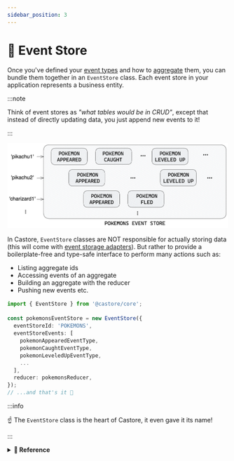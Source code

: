 ```yaml
---
sidebar_position: 3
---
```


# 📙 Event Store

Once you've defined your [event types](./1-events.md) and how to [aggregate](./2-aggregates-reducers.md) them, you can bundle them together in an `EventStore` class. Each event store in your application represents a business entity.

:::note

Think of event stores as _"what tables would be in CRUD"_, except that instead of directly updating data, you just append new events to it!

:::

![Event Store](../../assets/docSchemas/eventStore.png)

In Castore, `EventStore` classes are NOT responsible for actually storing data (this will come with [event storage adapters](./4-fetching-events.md)). But rather to provide a boilerplate-free and type-safe interface to perform many actions such as:

- Listing aggregate ids
- Accessing events of an aggregate
- Building an aggregate with the reducer
- Pushing new events etc.

```ts
import { EventStore } from '@castore/core';

const pokemonsEventStore = new EventStore({
  eventStoreId: 'POKEMONS',
  eventStoreEvents: [
    pokemonAppearedEventType,
    pokemonCaughtEventType,
    pokemonLeveledUpEventType,
    ...
  ],
  reducer: pokemonsReducer,
});
// ...and that's it 🥳
```

:::info

☝️ The `EventStore` class is the heart of Castore, it even gave it its name!

:::

<details>
<summary>
  <b>🔧 Reference</b>
</summary>

**Constructor:**

- <code>eventStoreId <i>(string)</i></code>: A string identifying the event store
- <code>eventStoreEvents <i>(EventType[])</i></code>: The list of event types in the event store
- <code>reduce <i>(EventType[])</i></code>: A <a href="../aggregates-reducers">reducer function</a> that can be applied to the store event types
- <code>onEventPushed <i>(?(pushEventResponse: PushEventResponse) => Promise&lt;void&gt;)</i></code>: To run a callback after events are pushed (input is exactly the return value of the <code>pushEvent</code> method)
- <code>eventStorageAdapter <i>(?EventStorageAdapter)</i></code>: See <a href="../fetching-events">fetching events</a>

> ☝️ The return type of the `reducer` is used to infer the `Aggregate` type of the `EventStore`, so it is important to type it explicitely.

---

**Properties:**

- <code>eventStoreId <i>(string)</i></code>

```ts
const pokemonsEventStoreId = pokemonsEventStore.eventStoreId;
// => 'POKEMONS'
```

- <code>eventStoreEvents <i>(EventType[])</i></code>

```ts
const pokemonsEventStoreEvents = pokemonsEventStore.eventStoreEvents;
// => [pokemonAppearedEventType, pokemonCaughtEventType...]
```

- <code>reduce <i>((Aggregate, EventType) => Aggregate)</i></code>

```ts
const reducer = pokemonsEventStore.reduce;
// => pokemonsReducer
```

- <code>onEventPushed <i>(?(pushEventResponse: PushEventResponse) => Promise&lt;void&gt;)</i></code>: Callback to run after events are pushed

```ts
const onEventPushed = pokemonsEventStore.onEventPushed;
// => undefined (we did not provide one in this example)
```

- <code>eventStorageAdapter <i>(?EventStorageAdapter)</i></code>: See <a href="../fetching-events">fetching events</a>

```ts
const eventStorageAdapter = pokemonsEventStore.eventStorageAdapter;
// => undefined (we did not provide one in this example)
```

> ☝️ The `eventStorageAdapter` is not read-only so you do not have to provide it right away.

---

**Sync Methods:**

- <code>getEventStorageAdapter <i>(() => EventStorageAdapter)</i></code>: Returns the event store event storage adapter if it exists. Throws an <code>UndefinedEventStorageAdapterError</code> if it doesn't.

```ts
import { UndefinedEventStorageAdapterError } from '@castore/core';

expect(() => pokemonsEventStore.getEventStorageAdapter()).toThrow(
  new UndefinedEventStorageAdapterError({ eventStoreId: 'POKEMONS' }),
);
// => true
```

- <code>buildAggregate <i>((eventDetails: EventDetail[], initialAggregate?: Aggregate) => Aggregate | undefined)</i></code>: Applies the event store reducer to a serie of events.

```ts
const myPikachuAggregate = pokemonsEventStore.buildAggregate(myPikachuEvents);
```

- <code>groupEvent <i>((eventDetail: EventDetail, opt?: OptionsObj) => GroupedEvent)</i></code>: See <a href="../joining-data">joining data</a>.

---

**Async Methods:**

The following methods interact with the data layer of your event store through its [`EventStorageAdapter`](./4-fetching-events.md). They will throw an `UndefinedEventStorageAdapterError` if you did not provide one.

- <code>getEvents <i>((aggregateId: string, opt?: OptionsObj) => Promise&lt;ResponseObj&gt;)</i></code>: Retrieves the events of an aggregate, ordered by <code>version</code>. Returns an empty array if no event is found for this <code>aggregateId</code>.

  `OptionsObj` contains the following properties:

  - <code>minVersion <i>(?number)</i></code>: To retrieve events above a certain version
  - <code>maxVersion <i>(?number)</i></code>: To retrieve events below a certain version
  - <code>limit <i>(?number)</i></code>: Maximum number of events to retrieve
  - <code>reverse <i>(?boolean = false)</i></code>: To retrieve events in reverse order (does not require to swap <code>minVersion</code> and <code>maxVersion</code>)

  `ResponseObj` contains the following properties:

  - <code>events <i>(EventDetail[])</i></code>: The aggregate events (possibly empty)

```ts
const { events: allEvents } = await pokemonsEventStore.getEvents(myPikachuId);
// => typed as PokemonEventDetail[] 🙌

// 👇 Retrieve a range of events
const { events: rangedEvents } = await pokemonsEventStore.getEvents(
  myPikachuId,
  {
    minVersion: 2,
    maxVersion: 5,
  },
);

// 👇 Retrieve the last event of the aggregate
const { events: onlyLastEvent } = await pokemonsEventStore.getEvents(
  myPikachuId,
  {
    reverse: true,
    limit: 1,
  },
);
```

- <code>getAggregate <i>((aggregateId: string, opt?: OptionsObj) => Promise&lt;ResponseObj&gt;)</i></code>: Retrieves the events of an aggregate and build it.

  `OptionsObj` contains the following properties:

  - <code>maxVersion <i>(?number)</i></code>: To retrieve aggregate below a certain version

  `ResponseObj` contains the following properties:

  - <code>aggregate <i>(?Aggregate)</i></code>: The aggregate (possibly <code>undefined</code>)
  - <code>events <i>(EventDetail[])</i></code>: The aggregate events (possibly empty)
  - <code>lastEvent <i>(?EventDetail)</i></code>: The last event (possibly <code>undefined</code>)

```ts
const { aggregate: myPikachu } = await pokemonsEventStore.getAggregate(
  myPikachuId,
);
// => typed as PokemonAggregate | undefined 🙌

// 👇 Retrieve an aggregate below a certain version
const { aggregate: pikachuBelowVersion5 } =
  await pokemonsEventStore.getAggregate(myPikachuId, { maxVersion: 5 });

// 👇 Returns the events if you need them
const { aggregate, events } = await pokemonsEventStore.getAggregate(
  myPikachuId,
);
```

- <code>getExistingAggregate <i>((aggregateId: string, opt?: OptionsObj) => Promise&lt;ResponseObj&gt;)</i></code>: Same as <code>getAggregate</code> method, but ensures that the aggregate exists. Throws an <code>AggregateNotFoundError</code> if no event is found for this <code>aggregateId</code>.

```ts
import { AggregateNotFoundError } from '@castore/core';

expect(async () =>
  pokemonsEventStore.getExistingAggregate(unexistingId),
).resolves.toThrow(
  new AggregateNotFoundError({
    eventStoreId: 'POKEMONS',
    aggregateId: unexistingId,
  }),
);
// true

const { aggregate } = await pokemonsEventStore.getExistingAggregate(
  aggregateId,
);
// => 'aggregate' and 'lastEvent' are always defined 🙌
```

- <code>pushEvent <i>((eventDetail: EventDetail, opt?: OptionsObj) => Promise&lt;ResponseObj&gt;)</i></code>: Pushes a new event to the event store. The <code>timestamp</code> is optional (we keep it available as it can be useful in tests & migrations). If not provided, it is automatically set as <code>new Date().toISOString()</code>. Throws an <code>EventAlreadyExistsError</code> if an event already exists for the corresponding <code>aggregateId</code> and <code>version</code> (see section on <a href="../pushing-events">race conditions</a>).

  `OptionsObj` contains the following properties:

  - <code>prevAggregate <i>(?Aggregate)</i></code>: The aggregate at the current version, i.e. before having pushed the event. Can be useful in some cases like when using the <a href="../../reacting-to-events/connected-event-store">ConnectedEventStore class</a>
  - <code>force <i>(?boolean)</i></code>: To force push the event even if one already exists for the corresponding <code>aggregateId</code> and <code>version</code>. Any existing event will be overridden, so use with extra care, mainly in <a href="https://www.npmjs.com/package/@castore/dam">data migrations</a>.

  `ResponseObj` contains the following properties:

  - <code>event <i>(EventDetail)</i></code>: The complete event (includes the <code>timestamp</code>)
  - <code>nextAggregate <i>(?Aggregate)</i></code>: The aggregate at the new version, i.e. after having pushed the event. Returned only if the event is an initial event, if the <code>prevAggregate</code> option was provided, or when using a <a href="../../reacting-to-events/connected-event-store">ConnectedEventStore class</a> connected to a <a href="../../reacting-to-events/messages">state-carrying message bus or queue</a>

```ts
const { event: completeEvent, nextAggregate } =
  await pokemonsEventStore.pushEvent(
    {
      aggregateId: myPikachuId,
      version: lastVersion + 1,
      type: 'POKEMON_LEVELED_UP', // <= event type is correctly typed 🙌
      payload, // <= payload is typed according to the provided event type 🙌
      metadata, // <= same goes for metadata 🙌
      // timestamp is optional
    },
    // Not required - Can be useful in some cases
    { prevAggregate },
  );
```

- <code>listAggregateIds <i>((opt?: OptionsObj) => Promise&lt;ResponseObj&gt;)</i></code>: Retrieves the list of <code>aggregateId</code> of an event store, ordered by the <code>timestamp</code> of their initial event. Returns an empty array if no aggregate is found.

  `OptionsObj` contains the following properties:

  - <code>limit <i>(?number)</i></code>: Maximum number of aggregate ids to retrieve
  - <code>initialEventAfter <i>(?string)</i></code>: To retrieve aggregate ids that appeared after a certain timestamp
  - <code>initialEventBefore <i>(?string)</i></code>: To retrieve aggregate ids that appeared before a certain timestamp
  - <code>reverse <i>(?boolean)</i></code>: To retrieve the aggregate ids in reverse order
  - <code>pageToken <i>(?string)</i></code>: To retrieve a paginated result of aggregate ids

  `ResponseObj` contains the following properties:

  - <code>aggregateIds <i>(string[])</i></code>: The list of aggregate ids
  - <code>nextPageToken <i>(?string)</i></code>: A token for the next page of aggregate ids if one exists. The nextPageToken carries the previously used options, so you do not have to provide them again (though you can still do it to override them).

```ts
const accAggregateIds: string = [];

const { aggregateIds: firstPage, nextPageToken } =
  await pokemonsEventStore.listAggregateIds({ limit: 20 });

accAggregateIds.push(...firstPage);

if (nextPageToken) {
  const { aggregateIds: secondPage } =
    await pokemonsEventStore.listAggregateIds({
      // 👇 Previous limit of 20 is passed through the page token
      pageToken: nextPageToken,
    });
  accAggregateIds.push(...secondPage);
}
```

---

**Type Helpers:**

- `EventStoreId`: Returns the `EventStore` id

```ts
import type { EventStoreId } from '@castore/core';

type PokemonsEventStoreId = EventStoreId<typeof pokemonsEventStore>;
// => 'POKEMONS'
```

- `EventStoreEventTypes`: Returns the `EventStore` list of events types

```ts
import type { EventStoreEventTypes } from '@castore/core';

type PokemonEventTypes = EventStoreEventTypes<typeof pokemonsEventStore>;
// => [typeof pokemonAppearedEventType, typeof pokemonCaughtEventType...]
```

- `EventStoreEventDetails`: Returns the union of all the `EventStore` possible events details

```ts
import type { EventStoreEventDetails } from '@castore/core';

type PokemonEventDetails = EventStoreEventDetails<typeof pokemonsEventStore>;
// => EventTypeDetail<typeof pokemonAppearedEventType>
// | EventTypeDetail<typeof pokemonCaughtEventType>
// | ...
```

- `EventStoreReducer`: Returns the `EventStore` reducer

```ts
import type { EventStoreReducer } from '@castore/core';

type PokemonsReducer = EventStoreReducer<typeof pokemonsEventStore>;
// => Reducer<PokemonAggregate, PokemonEventDetails>
```

- `EventStoreAggregate`: Returns the `EventStore` aggregate

```ts
import type { EventStoreAggregate } from '@castore/core';

type SomeAggregate = EventStoreAggregate<typeof pokemonsEventStore>;
// => PokemonAggregate
```

</details>
